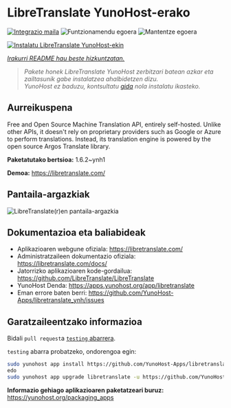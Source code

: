 <!--
Ohart ongi: README hau automatikoki sortu da <https://github.com/YunoHost/apps/tree/master/tools/readme_generator>ri esker
EZ editatu eskuz.
-->

# LibreTranslate YunoHost-erako

[![Integrazio maila](https://dash.yunohost.org/integration/libretranslate.svg)](https://ci-apps.yunohost.org/ci/apps/libretranslate/) ![Funtzionamendu egoera](https://ci-apps.yunohost.org/ci/badges/libretranslate.status.svg) ![Mantentze egoera](https://ci-apps.yunohost.org/ci/badges/libretranslate.maintain.svg)

[![Instalatu LibreTranslate YunoHost-ekin](https://install-app.yunohost.org/install-with-yunohost.svg)](https://install-app.yunohost.org/?app=libretranslate)

*[Irakurri README hau beste hizkuntzatan.](./ALL_README.md)*

> *Pakete honek LibreTranslate YunoHost zerbitzari batean azkar eta zailtasunik gabe instalatzea ahalbidetzen dizu.*  
> *YunoHost ez baduzu, kontsultatu [gida](https://yunohost.org/install) nola instalatu ikasteko.*

## Aurreikuspena

Free and Open Source Machine Translation API, entirely self-hosted. Unlike other APIs, it doesn't rely on proprietary providers such as Google or Azure to perform translations. Instead, its translation engine is powered by the open source Argos Translate library.


**Paketatutako bertsioa:** 1.6.2~ynh1

**Demoa:** <https://libretranslate.com/>

## Pantaila-argazkiak

![LibreTranslate(r)en pantaila-argazkia](./doc/screenshots/screenshot.png)

## Dokumentazioa eta baliabideak

- Aplikazioaren webgune ofiziala: <https://libretranslate.com/>
- Administratzaileen dokumentazio ofiziala: <https://libretranslate.com/docs/>
- Jatorrizko aplikazioaren kode-gordailua: <https://github.com/LibreTranslate/LibreTranslate>
- YunoHost Denda: <https://apps.yunohost.org/app/libretranslate>
- Eman errore baten berri: <https://github.com/YunoHost-Apps/libretranslate_ynh/issues>

## Garatzaileentzako informazioa

Bidali `pull request`a [`testing` abarrera](https://github.com/YunoHost-Apps/libretranslate_ynh/tree/testing).

`testing` abarra probatzeko, ondorengoa egin:

```bash
sudo yunohost app install https://github.com/YunoHost-Apps/libretranslate_ynh/tree/testing --debug
edo
sudo yunohost app upgrade libretranslate -u https://github.com/YunoHost-Apps/libretranslate_ynh/tree/testing --debug
```

**Informazio gehiago aplikazioaren paketatzeari buruz:** <https://yunohost.org/packaging_apps>
